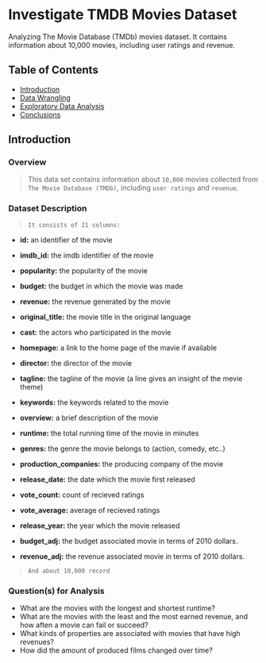 # Investigate TMDB Movies Dataset
Analyzing The Movie Database (TMDb) movies dataset. It contains information about 10,000 movies, including user ratings and revenue.
## Table of Contents
<ul>
<li><a href="#intro">Introduction</a></li>
<li><a href="#wrangling">Data Wrangling</a></li>
<li><a href="#eda">Exploratory Data Analysis</a></li>
<li><a href="#conclusions">Conclusions</a></li>
</ul>

## Introduction
### Overview
>This data set contains information about `10,000` movies collected from `The Movie Database (TMDb)`, including `user ratings` and `revenue`.

### Dataset Description 
>`It consists of 21 columns:` 

- **id:** an identifier of the movie

- **imdb_id:** the imdb identifier of the movie

- **popularity:** the popularity of the movie

- **budget:** the budget in which the movie was made

- **revenue:** the revenue generated by the movie

- **original_title:** the movie title in the original language

- **cast:** the actors who participated in the movie

- **homepage:** a link to the home page of the mavie if available

- **director:** the director of the movie

- **tagline:** the tagline of the movie (a line gives an insight of the mevie theme)

- **keywords:** the keywords related to the movie

- **overview:** a brief description of the movie

- **runtime:** the total running time of the movie in minutes

- **genres:** the genre the movie belongs to (action, comedy, etc..)

- **production_companies:** the producing company of the movie

- **release_date:** the date which the movie first released

- **vote_count:** count of recieved ratings

- **vote_average:** average of recieved ratings

- **release_year:** the year which the movie released

- **budget_adj:** the budget associated movie in terms of 2010 dollars.

- **revenue_adj:** the revenue associated movie in terms of 2010 dollars.
       
>`And about 10,000 record`

### Question(s) for Analysis
- What are the movies with the longest and shortest runtime?
- What are the movies with the least and the most earned revenue, and how aften a movie can fail or succeed?
- What kinds of properties are associated with movies that have high revenues?
- How did the amount of produced films changed over time?
